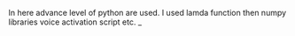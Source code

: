 In here advance level of python are used. I used lamda function  then numpy libraries voice activation script etc. _
